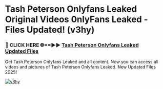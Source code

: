 # Tash Peterson Onlyfans Leaked Original Videos 0nlyFans Leaked - Files Updated! (v3hy)

<h3>🔴 CLICK HERE 🌐==►► <a href="https://tinyurl.com/2wckxsce" rel="nofollow">Tash Peterson Onlyfans Leaked Updated Files</a></h3>

Get Tash Peterson Onlyfans Leaked and all content. Now you can access all videos and pictures of Tash Peterson Onlyfans Leaked. New Updated Files 2025!

[![v3hy](https://i.imgur.com/AFduVYN.gif)](https://tinyurl.com/2wckxsce)
